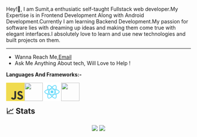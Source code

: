  Hey!🙂, I am Sumit,a enthusiatic self-taught Fullstack web developer.My Expertise is in Frontend Development Along with Android Development.Currently I am learning Backend Development.My passion for software lies with dreaming up ideas and making them come true with elegant interfaces.I absolutely love to learn and use new technologies and built projects on them. 

---

- Wanna Reach Me,[Email](mailto:sumit894sumit@gmail.com)
- Ask Me Anything About tech, Will Love to Help ! 

**Languages And Frameworks:-**

<img src="https://raw.githubusercontent.com/github/explore/80688e429a7d4ef2fca1e82350fe8e3517d3494d/topics/javascript/javascript.png" width="50" height="50" align="left">

<img src="https://user-images.githubusercontent.com/78703736/164985211-32c71606-48ad-45ee-aa10-5b19b3eaf101.png" width="50" height="50" align="left">
<img src="https://raw.githubusercontent.com/github/explore/80688e429a7d4ef2fca1e82350fe8e3517d3494d/topics/react/react.png" width="50" height="50" align="left">
<img src="https://www.drupal.org/files/project-images/bootstrap-stack.png" width="50" height="50" align="left">
<!-- <img src="" width="50" height="50" align="left">
<img src="" width="50" height="50" align="left"> -->


<br/>
<br/>

## 📈 Stats

<p align="center">

  <img width="48%" src="https://github-readme-stats.vercel.app/api?username=SumitMish23&show_icons=true&theme=dracula" />
  <img width="48%" src="https://github-readme-streak-stats.herokuapp.com/?user=SumitMish23&theme=dracula" />
</p>
